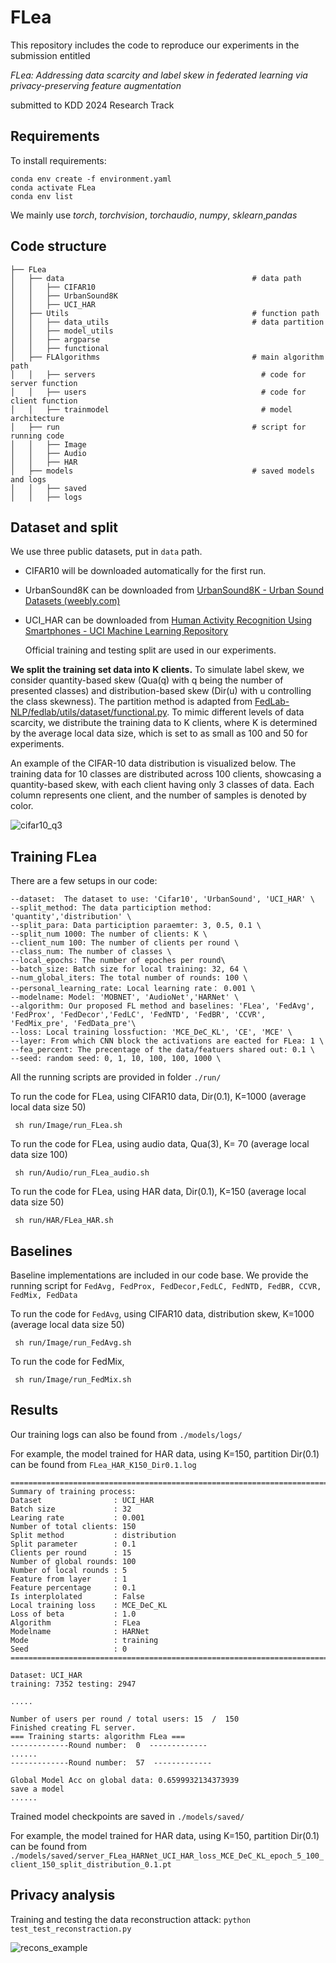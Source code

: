 # FLea

This repository includes the code to reproduce our experiments in the submission entitled

*FLea: Addressing data scarcity and label skew in federated learning via privacy-preserving feature augmentation*

submitted to KDD 2024  Research Track



## Requirements

To install requirements:

```setup
conda env create -f environment.yaml
conda activate FLea
conda env list
```

We mainly use *torch*, *torchvision*, *torchaudio*, *numpy*, *sklearn*,*pandas*



## Code  structure
```
├── FLea
│   ├── data                                          # data path
│   │   ├── CIFAR10
│   │   ├── UrbanSound8K
│   │   ├── UCI_HAR
│   ├── Utils                                         # function path
│   │   ├── data_utils                                # data partition 
│   │   ├── model_utils
│   │   ├── argparse
│   │   ├── functional
│   ├── FLAlgorithms                                  # main algorithm path
│   │   ├── servers                                     # code for server function
│   │   ├── users                                       # code for client function
│   │   ├── trainmodel                                  # model architecture
│   ├── run                                           # script for running code
│   │   ├── Image
│   │   ├── Audio
│   │   ├── HAR
│   ├── models                                        # saved models and logs
│   │   ├── saved
│   │   ├── logs
```


## Dataset and split

We use three public datasets, put in `data` path.

- CIFAR10 will be downloaded automatically for the first run. 

- UrbanSound8K can be downloaded from [UrbanSound8K - Urban Sound Datasets (weebly.com)](https://urbansounddataset.weebly.com/urbansound8k.html)

- UCI_HAR can be downloaded from [Human Activity Recognition Using Smartphones - UCI Machine Learning Repository](https://archive.ics.uci.edu/dataset/240/human+activity+recognition+using+smartphones)

  Official training and testing split are used in our experiments. 

**We split the training set data into K clients.**  To simulate label skew, we consider quantity-based skew (Qua(q) with q being the number of presented classes) and distribution-based skew (Dir(u) with u controlling the class skewness).  The partition method is adapted from [FedLab-NLP/fedlab/utils/dataset/functional.py](). To mimic different levels of data scarcity, we distribute the training data to K clients, where K is determined by the average local data size, which is set to as small as 100 and 50 for experiments. 

An example of the CIFAR-10 data distribution is visualized below. The training data for 10 classes are distributed across 100 clients, showcasing a quantity-based skew, with each client having only 3 classes of data. Each column represents one client, and the number of samples is denoted by color.

![cifar10_q3](F:\FL\FLea\cifar10_q3.png)




## Training FLea

There are a few setups in our code:

```
--dataset:  The dataset to use: 'Cifar10', 'UrbanSound', 'UCI_HAR' \
--split_method: The data particiption method: 'quantity','distribution' \
--split_para: Data particiption paraemter: 3, 0.5, 0.1 \
--split_num 1000: The number of clients: K \
--client_num 100: The number of clients per round \
--class_num: The number of classes \
--local_epochs: The number of epoches per round\
--batch_size: Batch size for local training: 32, 64 \
--num_global_iters: The total number of rounds: 100 \
--personal_learning_rate: Local learning rate： 0.001 \
--modelname: Model: 'MOBNET', 'AudioNet','HARNet' \
--algorithm: Our proposed FL method and baselines: 'FLea', 'FedAvg', 'FedProx', 'FedDecor','FedLC', 'FedNTD', 'FedBR', 'CCVR', 'FedMix_pre', 'FedData_pre'\
--loss: Local training lossfuction: 'MCE_DeC_KL', 'CE', 'MCE' \
--layer: From which CNN block the activations are eacted for FLea: 1 \
--fea_percent: The precentage of the data/featuers shared out: 0.1 \
--seed: random seed: 0, 1, 10, 100, 100, 1000 \
```

All the running scripts are provided in folder `./run/`                                           

To run the code for FLea, using CIFAR10 data,  Dir(0.1), K=1000 (average local data size 50)

```
 sh run/Image/run_FLea.sh
```

To run the code for FLea, using audio data, Qua(3), K= 70 (average local data size 100)

```
 sh run/Audio/run_FLea_audio.sh
```

To run the code for FLea, using HAR  data, Dir(0.1), K=150 (average local data size 50)

```
 sh run/HAR/FLea_HAR.sh
```



## Baselines

Baseline implementations are included in our code base. We provide the running script for `FedAvg, FedProx, FedDecor,FedLC, FedNTD, FedBR, CCVR, FedMix, FedData`

To run the code for `FedAvg`, using CIFAR10 data,  distribution skew, K=1000 (average local data size 50)

```
 sh run/Image/run_FedAvg.sh
```

To run the code for FedMix,

```
 sh run/Image/run_FedMix.sh
```



## Results

Our training logs can also be found from `./models/logs/`

For example, the model trained for HAR data, using K=150, partition  Dir(0.1) can be found from `FLea_HAR_K150_Dir0.1.log`


```
================================================================================
Summary of training process:
Dataset                : UCI_HAR
Batch size             : 32
Learing rate           : 0.001
Number of total clients: 150
Split method           : distribution
Split parameter        : 0.1
Clients per round      : 15
Number of global rounds: 100
Number of local rounds : 5
Feature from layer     : 1
Feature percentage     : 0.1
Is interplolated       : False
Local training loss    : MCE_DeC_KL
Loss of beta           : 1.0
Algorithm              : FLea
Modelname              : HARNet
Mode                   : training
Seed                   : 0
================================================================================

Dataset: UCI_HAR
training: 7352 testing: 2947

.....

Number of users per round / total users: 15  /  150
Finished creating FL server.
=== Training starts: algorithm FLea ===
-------------Round number:  0  -------------
......
-------------Round number:  57  -------------

Global Model Acc on global data: 0.6599932134373939 
save a model
......
```


Trained model checkpoints are saved in `./models/saved/`

For example, the model trained for HAR data, using K=150, partition  Dir(0.1) can be found from `./models/saved/server_FLea_HARNet_UCI_HAR_loss_MCE_DeC_KL_epoch_5_100_client_150_split_distribution_0.1.pt`



## Privacy analysis


Training and testing the data reconstruction attack: `python test_test_reconstraction.py`

![recons_example](F:\FL\FLea\recons_example.png)

